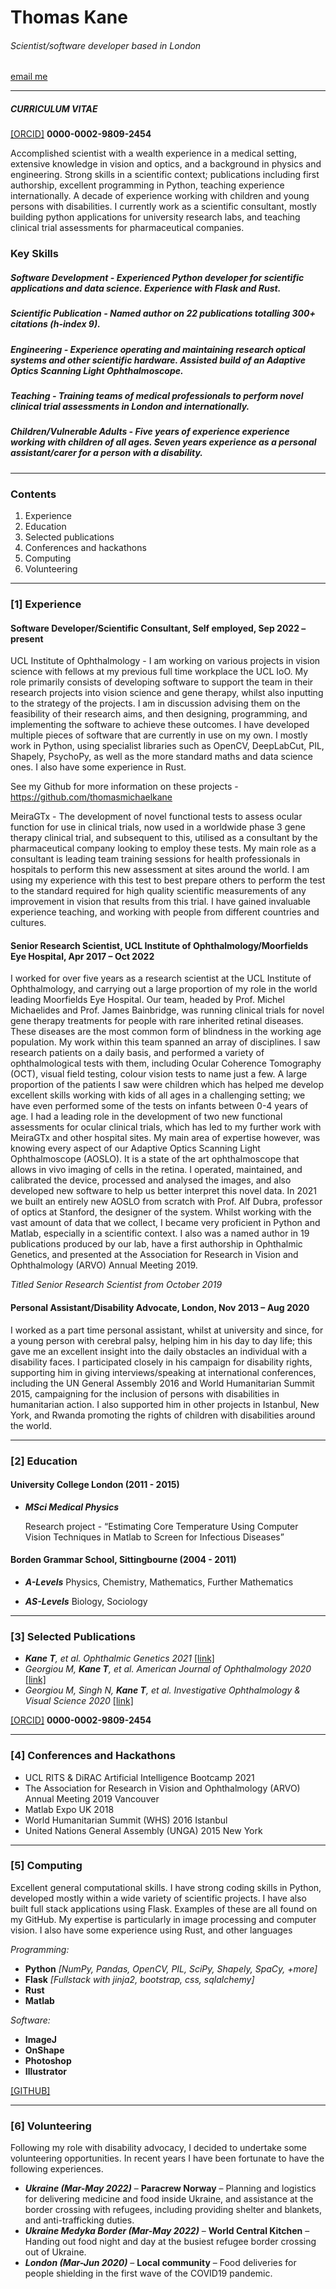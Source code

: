 # Thomas Kane

###### *Scientist/software developer based in London*

[email me](thomas.kane.ucl@gmail.com)

___

##### CURRICULUM VITAE

[[ORCID]](https://orcid.org/0000-0002-9809-2454) **0000-0002-9809-2454**


Accomplished scientist with a wealth experience in a medical setting, extensive knowledge in vision and optics, and a background in physics and engineering. Strong skills in a scientific context; publications including first authorship, excellent programming in Python, teaching experience internationally. A decade of experience working with children and young persons with disabilities. I currently work as a scientific consultant, mostly building python applications for university research labs, and teaching clinical trial assessments for pharmaceutical companies.

### Key Skills

##### ***Software Development*** - Experienced Python developer for scientific applications and data science. Experience with Flask and Rust.

##### ***Scientific Publication*** - Named author on 22 publications totalling 300+ citations (h-index 9).

##### ***Engineering*** - Experience operating and maintaining research optical systems and other scientific hardware. Assisted build of an Adaptive Optics Scanning Light Ophthalmoscope.

##### ***Teaching*** - Training teams of medical professionals to perform novel clinical trial assessments in London and internationally.

##### ***Children/Vulnerable Adults*** - Five years of experience experience working with children of all ages. Seven years experience as a personal assistant/carer for a person with a disability.

___

### Contents

1. Experience
2. Education
3. Selected publications
4. Conferences and hackathons
5. Computing
6. Volunteering

___

### [1] Experience

#### Software Developer/Scientific Consultant, Self employed, Sep 2022 – present

UCL Institute of Ophthalmology - I am working on various projects in vision science with fellows at my previous full time workplace the UCL IoO. My role primarily consists of developing software to support the team in their research projects into vision science and gene therapy, whilst also inputting to the strategy of the projects. I am in discussion advising them on the feasibility of their research aims, and then designing, programming, and implementing the software to achieve these outcomes. I have developed multiple pieces of software that are currently in use on my own. I mostly work in Python, using specialist libraries such as OpenCV, DeepLabCut, PIL, Shapely, PsychoPy, as well as the more standard maths and data science ones. I also have some experience in Rust.

See my Github for more information on these projects - https://github.com/thomasmichaelkane

MeiraGTx - The development of novel functional tests to assess ocular function for use in clinical trials, now used in a worldwide phase 3 gene therapy clinical trial, and subsequent to this, utilised as a consultant by the pharmaceutical company looking to employ these tests. My main role as a consultant is leading team training sessions for health professionals in hospitals to perform this new assessment at sites around the world. I am using my experience with this test to best prepare others to perform the test to the standard required for high quality scientific measurements of any improvement in vision that results from this trial. I have gained invaluable experience teaching, and working with people from different countries and cultures.

#### Senior Research Scientist, UCL Institute of Ophthalmology/Moorfields Eye Hospital, Apr 2017 – Oct 2022

I worked for over five years as a research scientist at the UCL Institute of Ophthalmology, and carrying out a large proportion of my role in the world leading Moorfields Eye Hospital. Our team, headed by Prof. Michel Michaelides and Prof. James Bainbridge, was running clinical trials for novel gene therapy treatments for people with rare inherited retinal diseases. These diseases are the most common form of blindness in the working age population. My work within this team spanned an array of disciplines. I saw research patients on a daily basis, and performed a variety of ophthalmological tests with them, including Ocular Coherence Tomography (OCT), visual field testing, colour vision tests to name just a few. A large proportion of the patients I saw were children which has helped me develop excellent skills working with kids of all ages in a challenging setting; we have even performed some of the tests on infants between 0-4 years of age. I had a leading role in the development of two new functional assessments for ocular clinical trials, which has led to my further work with MeiraGTx and other hospital sites. My main area of expertise however, was knowing every aspect of our Adaptive Optics Scanning Light Ophthalmoscope (AOSLO). It is a state of the art ophthalmoscope that allows in vivo imaging of cells in the retina. I operated, maintained, and calibrated the device, processed and analysed the images, and also developed new software to help us better interpret this novel data. In 2021 we built an entirely new AOSLO from scratch with Prof. Alf Dubra, professor of optics at Stanford, the designer of the system. Whilst working with the vast amount of data that we collect, I became very proficient in Python and Matlab, especially in a scientific context. I also was a named author in 19 publications produced by our lab, have a first authorship in Ophthalmic Genetics, and presented at the Association for Research in Vision and Ophthalmology (ARVO) Annual Meeting 2019.

*Titled Senior Research Scientist from October 2019*

#### Personal Assistant/Disability Advocate, London, Nov 2013 – Aug 2020

I worked as a part time personal assistant, whilst at university and since, for a young person with cerebral palsy, helping him in his day to day life; this gave me an excellent insight into the daily obstacles an individual with a disability faces.  I participated closely in his campaign for disability rights, supporting him in giving interviews/speaking at international conferences,  including the UN General Assembly 2016 and World Humanitarian Summit 2015, campaigning for the inclusion of persons with disabilities in humanitarian action. I also supported him in other projects in Istanbul, New York, and Rwanda promoting the rights of children with disabilities around the world.

___

### [2] Education

#### University College London (2011 - 2015)

- ***MSci Medical Physics***

    Research project - “Estimating Core Temperature Using Computer Vision Techniques in Matlab to Screen for Infectious Diseases”

#### Borden Grammar School, Sittingbourne (2004 - 2011)
- ***A-Levels***
Physics, Chemistry, Mathematics, Further Mathematics

- ***AS-Levels***
Biology, Sociology

___

### [3] Selected Publications
-	***Kane T**, et al. Ophthalmic Genetics 2021* [[link]](https://www.tandfonline.com/doi/full/10.1080/13816810.2021.2015789)
-	*Georgiou M, **Kane T**, et al. American Journal of Ophthalmology 2020* [[link]](https://www.ajo.com/article/S0002-9394(19)30547-1/fulltext)
-	*Georgiou M, Singh N, **Kane T**, et al. Investigative Ophthalmology & Visual Science 2020* [[link]](https://iovs.arvojournals.org/article.aspx?articleid=2763548)

[[ORCID]](https://orcid.org/0000-0002-9809-2454) **0000-0002-9809-2454**

___

### [4] Conferences and Hackathons
-	UCL RITS & DiRAC Artificial Intelligence Bootcamp 2021
-	The Association for Research in Vision and Ophthalmology (ARVO) Annual Meeting 2019 Vancouver
-	Matlab Expo UK 2018
-	World Humanitarian Summit (WHS) 2016 Istanbul
-	United Nations General Assembly (UNGA) 2015 New York

___

### [5] Computing

Excellent general computational skills. I have strong coding skills in Python, developed mostly within a wide variety of scientific projects. I have also built full stack applications using Flask. Examples of these are all found on my GitHub. My expertise is particularly in image processing and computer vision. I also have some experience using Rust, and other languages

*Programming:*

- **Python** *[NumPy, Pandas, OpenCV, PIL, SciPy, Shapely, SpaCy, +more]*
- **Flask** *[Fullstack with jinja2, bootstrap, css, sqlalchemy]*
- **Rust**
- **Matlab**

*Software:* 

- **ImageJ**
- **OnShape**
- **Photoshop**
- **Illustrator**

[[GITHUB]](https://github.com/thomasmichaelkane)
___

### [6] Volunteering

Following my role with disability advocacy, I decided to undertake some volunteering opportunities. In recent years I have been fortunate to have the following experiences.

-	***Ukraine (Mar-May 2022)*** – **Paracrew Norway** – Planning and logistics for delivering medicine and food inside Ukraine, and assistance at the border crossing with refugees, including providing shelter and blankets, and anti-trafficking duties.
-	***Ukraine Medyka Border (Mar-May 2022)***  – **World Central Kitchen** – Handing out food night and day at the busiest refugee border crossing out of Ukraine.
-	***London (Mar-Jun 2020)*** – **Local community** – Food deliveries for people shielding in the first wave of the COVID19 pandemic.
